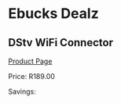 
# Ebucks Dealz
## DStv WiFi Connector
[Product Page](https://www.ebucks.com/web/shop/productSelected.do?prodId=356870405&catId=714948688)

Price: R189.00

Savings: 


	